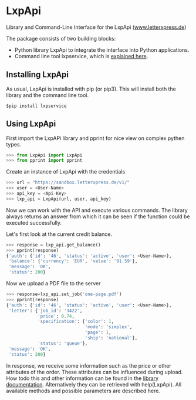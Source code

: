 # LxpApi
Library and Command-Line Interface for the LxpApi (www.letterxpress.de)

The package consists of two building blocks:
- Python library LxpApi to integrate the interface into Python applications.
- Command line tool lxpservice, which is [explained here](https://github.com/Simsys/LxpApi/blob/master/lxpservice.md). 

Installing LxpApi
-----------------

As usual, LxpApi is installed with pip (or pip3). This will install both the library and the command line tool.
```
$pip install lxpservice
```
Using LxpApi
------------

First import the LxpAPi library and pprint for nice view on complex pythen types.
```python
>>> from LxpApi import LxpApi
>>> from pprint import pprint
```
Create an instance of LxpApi with the credentials
```python
>>> url = "https://sandbox.letterxpress.de/v1/"
>>> user = <User-Name>
>>> api_key = <Api-Key>
>>> lxp_api = LxpApi(url, user, api_key)
```
Now we can work with the API and execute various commands. The library always returns an answer from which it can be seen if the function could be executed successfully.

Let's first look at the current credit balance.
```python
>>> response = lxp_api.get_balance()
>>> pprint(response)
{'auth': {'id': '46', 'status': 'active', 'user': <User-Name>},
 'balance': {'currency': 'EUR', 'value': '91.59'},
 'message': 'OK',
 'status': 200}
```
Now we upload a PDF file to the server
```python
>>> response=lxp_api.set_job('one-page.pdf')
>>> pprint(response)
{'auth': {'id': '46', 'status': 'active', 'user': <User-Name>},
 'letter': {'job_id': '3422',
            'price': 0.74,
            'specification': {'color': 1,
                              'mode': 'simplex',
                              'page': 1,
                              'ship': 'national'},
            'status': 'queue'},
 'message': 'OK',
 'status': 200}
```
In response, we receive some information such as the price or other attributes of the order. These attributes can be influenced during upload. How todo this and other information can be found in the [library documentation](https://github.com/Simsys/LxpApi/blob/master/LxpApi/lxpapi.py). Alternatively they can be retrieved with help(LxpApi). All available methods and possible parameters are described here.
